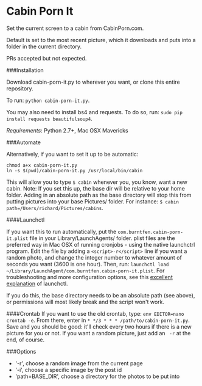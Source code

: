 Cabin Porn It
==========

Set the current screen to a cabin from CabinPorn.com.

Default is set to the most recent picture, which it downloads and puts into a
folder in the current directory.

PRs accepted but not expected.

###Installation

Download cabin-porn-it.py to wherever you want, or clone this entire repository.

To run: `python cabin-porn-it.py`.

You may also need to install bs4 and requests. To do so, run: `sudo pip install requests beautifulsoup4`.

_Requirements_: Python 2.7+, Mac OSX Mavericks

###Automate

Alternatively, if you want to set it up to be automatic:

```
chmod a+x cabin-porn-it.py
ln -s $(pwd)/cabin-porn-it.py /usr/local/bin/cabin
```

This will allow you to type `$ cabin` whenever you, you know, want a new cabin. Note: If you set this up, the base dir will be relative to your home folder. Adding in an absolute path as the base directory will stop this from putting pictures into your base Pictures/ folder. For instance: `$ cabin path=/Users/richard/Pictures/cabins`. 

####Launchctl

If you want this to run automatically, put the `com.burntfen.cabin-porn-it.plist` file in your Library/LaunchAgents/ folder. plist files are the preferred way in Mac OSX of running cronjobs - using the native launchctrl program. Edit the file by adding a `<script>-r</script>` line if you want a random photo, and change the integer number to whatever amount of seconds you want (3600 is one hour). Then, run: 
`launchctl load ~/Library/LaunchAgent/com.burntfen.cabin-porn-it.plist`. For troubleshooting and more configuration options, see this [excellent explanation](http://stackoverflow.com/a/15820488/1166929) of launchctl. 

If you do this, the base directory needs to be an absolute path (see above), or permissions will most likely break and the script won't work. 

####Crontab
If you want to use the old crontab, type: `env EDITOR=nano crontab -e`. From there, enter in `* */3 * * * /path/to/cabin-porn-it.py`. Save and you should be good: it'll check every two hours if there is a new picture for you or not. If you want a random picture, just add an ` -r` at the end, of course.

###Options

* '-r', choose a random image from the current page
* '-i', choose a specific image by the post id
* 'path=BASE_DIR', choose a directory for the photos to be put into
